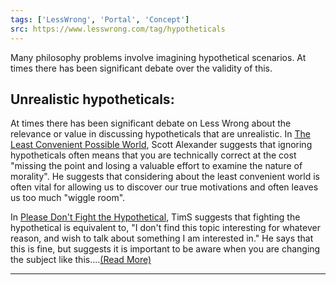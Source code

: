 ```yaml
---
tags: ['LessWrong', 'Portal', 'Concept']
src: https://www.lesswrong.com/tag/hypotheticals
---
```


Many philosophy problems involve imagining hypothetical scenarios. At times there has been significant debate over the validity of this.

## Unrealistic hypotheticals:
At times there has been significant debate on Less Wrong about the relevance or value in discussing hypotheticals that are unrealistic. In [The Least Convenient Possible World](https://www.lesswrong.com/posts/neQ7eXuaXpiYw7SBy/the-least-convenient-possible-world), Scott Alexander suggests that ignoring hypotheticals often means that you are technically correct at the cost "missing the point and losing a valuable effort to examine the nature of morality". He suggests that considering about the least convenient world is often vital for allowing us to discover our true motivations and often leaves us too much "wiggle room".

In [Please Don't Fight the Hypothetical](https://www.lesswrong.com/posts/s9hTXtAPn2ZEAWutr/please-don-t-fight-the-hypothetical), TimS suggests that fighting the hypothetical is equivalent to, "I don't find this topic interesting for whatever reason, and wish to talk about something I am interested in." He says that this is fine, but suggests it is important to be aware when you are changing the subject like this....[(Read More)]()



---

